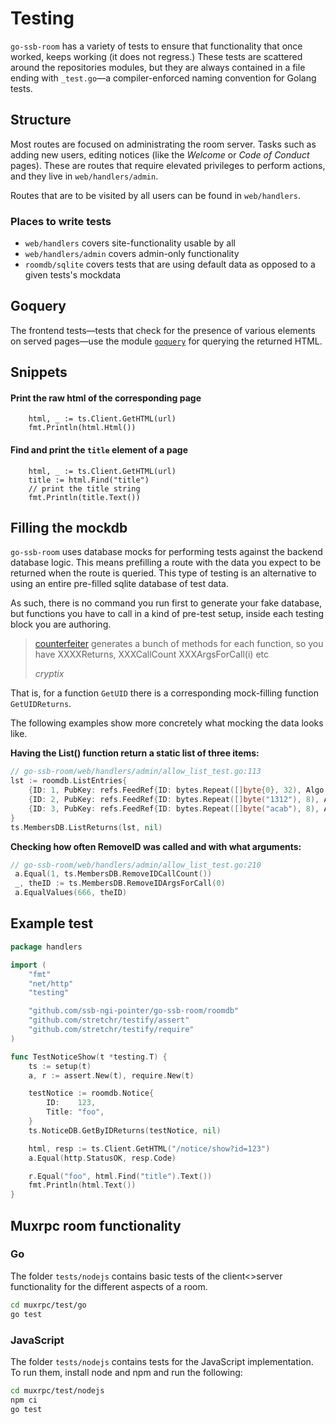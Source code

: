 # Testing
`go-ssb-room` has a variety of tests to ensure that functionality that once worked, keeps
working (it does not regress.) These tests are scattered around the repositories modules, but
they are always contained in a file ending with `_test.go`—a compiler-enforced naming
convention for Golang tests.

## Structure
Most routes are focused on administrating the room server. Tasks such as adding new users,
editing notices (like the _Welcome_ or _Code of Conduct_ pages). These are routes that require
elevated privileges to perform actions, and they live in `web/handlers/admin`.

Routes that are to be visited by all users can be found in `web/handlers`.

### Places to write tests
* `web/handlers` covers site-functionality usable by all
* `web/handlers/admin` covers admin-only functionality
* `roomdb/sqlite` covers tests that are using default data as opposed to a given tests's mockdata

## Goquery
The frontend tests—tests that check for the presence of various elements on served pages—use
the module [`goquery`](https://github.com/PuerkitoBio/goquery) for querying the returned HTML.

## Snippets
#### Print the raw html of the corresponding page
```
    html, _ := ts.Client.GetHTML(url)
    fmt.Println(html.Html())
```

#### Find and print the `title` element of a page
```
    html, _ := ts.Client.GetHTML(url)
    title := html.Find("title")
    // print the title string
    fmt.Println(title.Text())
```

## Filling the mockdb
`go-ssb-room` uses database mocks for performing tests against the backend database logic. This
means prefilling a route with the data you expect to be returned when the route is queried.
This type of testing is an alternative to using an entire pre-filled sqlite database of test
data.

As such, there is no command you run first to generate your fake database, but
functions you have to call in a kind of pre-test setup, inside each testing
block you are authoring. 

> [counterfeiter](https://github.com/maxbrunsfeld/counterfeiter) generates a bunch of methods for each function, so you have
> XXXXReturns,  XXXCallCount XXXArgsForCall(i) etc
>
> _cryptix_

That is, for a function `GetUID` there is a corresponding mock-filling function
`GetUIDReturns`.

The following examples show more concretely what mocking the data looks like.

**Having the List() function return a static list of three items:**
```go
// go-ssb-room/web/handlers/admin/allow_list_test.go:113
lst := roomdb.ListEntries{
	{ID: 1, PubKey: refs.FeedRef{ID: bytes.Repeat([]byte{0}, 32), Algo: "fake"}},
	{ID: 2, PubKey: refs.FeedRef{ID: bytes.Repeat([]byte("1312"), 8), Algo: "test"}},
	{ID: 3, PubKey: refs.FeedRef{ID: bytes.Repeat([]byte("acab"), 8), Algo: "true"}},
}
ts.MembersDB.ListReturns(lst, nil)

```

**Checking how often RemoveID was called and with what arguments:**
```go
// go-ssb-room/web/handlers/admin/allow_list_test.go:210
 a.Equal(1, ts.MembersDB.RemoveIDCallCount())
 _, theID := ts.MembersDB.RemoveIDArgsForCall(0)
 a.EqualValues(666, theID)
```


## Example test
```go
package handlers

import (
	"fmt"
	"net/http"
	"testing"

	"github.com/ssb-ngi-pointer/go-ssb-room/roomdb"
	"github.com/stretchr/testify/assert"
	"github.com/stretchr/testify/require"
)

func TestNoticeShow(t *testing.T) {
	ts := setup(t)
	a, r := assert.New(t), require.New(t)

	testNotice := roomdb.Notice{
		ID:    123,
		Title: "foo",
	}
	ts.NoticeDB.GetByIDReturns(testNotice, nil)

	html, resp := ts.Client.GetHTML("/notice/show?id=123")
	a.Equal(http.StatusOK, resp.Code)

	r.Equal("foo", html.Find("title").Text())
	fmt.Println(html.Text())
}
```

## Muxrpc room functionality

### Go

The folder `tests/nodejs` contains basic tests of the client<>server functionality for the different aspects of a room.

```bash
cd muxrpc/test/go
go test
```

### JavaScript

The folder `tests/nodejs` contains tests for the JavaScript implementation. To run them, install node and npm and run the following:

```bash
cd muxrpc/test/nodejs
npm ci
go test
```

